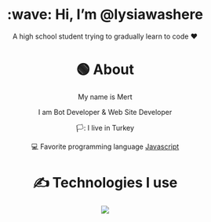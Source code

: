 <div align="center">
<h1> :wave: Hi, I’m @lysiawashere </h1>
<p> A high school student trying to gradually learn to code ❤ </p>
  
<h1> 🟢 About </h1>
  <p>  My name is Mert </p>
  <p>  I am Bot Developer & Web Site Developer </p>
  <p> 🏳️: I live in Turkey </p>
  <p> 💻 Favorite programming language <a href="https://tr.wikipedia.org/wiki/JavaScript"> Javascript </a> </p>


<h1> ✍ Technologies I use </h1>
<img src="https://skillicons.dev/icons?i=js,ts,cs,react,nodejs,mongodb,html,css,vscode,atom,discord&theme=dark" />
